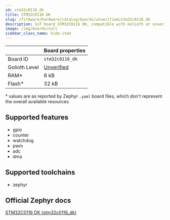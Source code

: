 ```yaml
---
id: stm32c0116_dk
title: STM32C0116 DK
slug: /firmware/hardware/catalog/boards/unverified/stm32c0116_dk
description: IoT board STM32C0116 DK, compatible with Golioth at unverified level.
image: /img/boards/null
sidebar_class_name: hide-item
---
```


[//]: # (This is an auto-generated file, do not edit! Changes to it will be lost upon re-generation)



|                | Board properties     |
| -------------  | -------------------- |
| Board ID       | `stm32c0116_dk` |
| Golioth Level  | [Unverified](/firmware/hardware#unverified-boards) |
| RAM*           | 6 kB |
| Flash*         | 32 kB |

\* values are as reported by Zephyr `.yaml` board files, which don't represent the overall available resources



## Supported features

* gpio
* counter
* watchdog
* pwm
* adc
* dma

## Supported toolchains

* zephyr

## Official Zephyr docs

[STM32C0116 DK (stm32c0116_dk)](https://docs.zephyrproject.org/latest/boards/st/stm32c0116_dk/doc/index.html)
